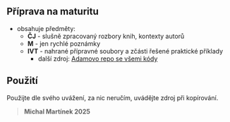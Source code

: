 ## Příprava na maturitu
- obsahuje předměty:
	- **ČJ** - slušně zpracovaný rozbory knih, kontexty autorů
	- **M** - jen rychlé poznámky
	- **IVT** - nahrané přípravné soubory a zčásti řešené praktické příklady
		- další zdroj: [Adamovo repo se všemi kódy](https://github.com/Adam-Cerny/ivtKody)

## Použití
Použijte dle svého uvážení, za nic neručím, uvádějte zdroj při kopírování.  

> __Michal Martínek 2025__